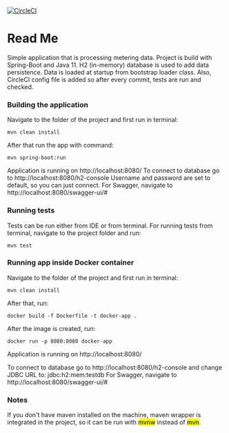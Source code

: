 [![CircleCI](https://circleci.com/gh/boskodjokic/TypeqastAssignment.svg?style=svg)](https://circleci.com/gh/boskodjokic/TypeqastAssignment)

# Read Me

Simple application that is processing metering data.
Project is build with Spring-Boot and Java 11.
H2 (in-memory) database is used to add data persistence.
Data is loaded at startup from bootstrap loader class.
Also, CircleCI config file is added so after every commit, tests are run and checked.

### Building the application

Navigate to the folder of the project and first run in terminal:

~~~
mvn clean install
~~~

After that run the app with command:

~~~
mvn spring-boot:run
~~~

Application is running on http://localhost:8080/
To connect to database go to http://localhost:8080/h2-console
Username and password are set to default, so you can just connect.
For Swagger, navigate to http://localhost:8080/swagger-ui/#


### Running tests

Tests can be run either from IDE or from terminal.
For running tests from terminal, navigate to the project folder and run:

~~~
mvn test
~~~

### Running app inside Docker container

Navigate to the folder of the project and first run in terminal:

~~~
mvn clean install
~~~

After that, run:

~~~
docker build -f Dockerfile -t docker-app .
~~~

After the image is created, run:

~~~
docker run -p 8080:8080 docker-app
~~~

Application is running on http://localhost:8080/

To connect to database go to http://localhost:8080/h2-console and change JDBC URL to: jdbc:h2:mem:testdb
For Swagger, navigate to http://localhost:8080/swagger-ui/#

### Notes
If you don't have maven installed on the machine, maven wrapper is integrated in the project, so it can be run with <mark>mvnw</mark> instead of <mark>mvn</mark>.
